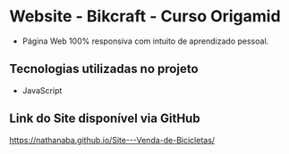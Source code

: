 # Website - Bikcraft - Curso Origamid
- Página Web 100% responsiva com intuito de aprendizado pessoal.

## Tecnologias utilizadas no projeto

- JavaScript

## Link do Site disponível via GitHub
https://nathanaba.github.io/Site---Venda-de-Bicicletas/
